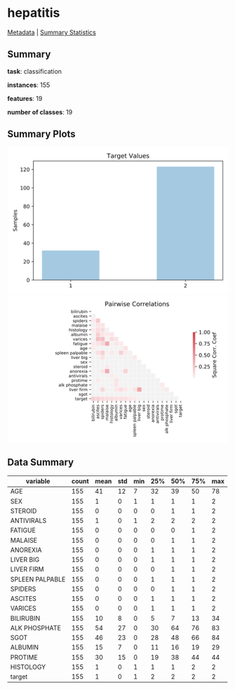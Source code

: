 # hepatitis

[Metadata](metadata.yaml) | [Summary Statistics](summary_stats.csv)

## Summary

**task**: classification

**instances**: 155

**features**: 19

**number of classes**: 19

## Summary Plots

![Labels](label.svg)
![Corr](corr.svg)

## Data Summary

|	variable	|	count	|	mean	|	std	|	min	|	25%	|	50%	|	75%	|	max|
| --- | --- | --- | --- | --- | --- | --- | --- | --- |
|	AGE	|	155	|	41	|	12	|	7	|	32	|	39	|	50	|	78
|	SEX	|	155	|	1	|	0	|	1	|	1	|	1	|	1	|	2
|	STEROID	|	155	|	0	|	0	|	0	|	0	|	1	|	1	|	2
|	ANTIVIRALS	|	155	|	1	|	0	|	1	|	2	|	2	|	2	|	2
|	FATIGUE	|	155	|	0	|	0	|	0	|	0	|	0	|	1	|	2
|	MALAISE	|	155	|	0	|	0	|	0	|	0	|	1	|	1	|	2
|	ANOREXIA	|	155	|	0	|	0	|	0	|	1	|	1	|	1	|	2
|	LIVER BIG	|	155	|	0	|	0	|	0	|	1	|	1	|	1	|	2
|	LIVER FIRM	|	155	|	0	|	0	|	0	|	0	|	1	|	1	|	2
|	SPLEEN PALPABLE	|	155	|	0	|	0	|	0	|	1	|	1	|	1	|	2
|	SPIDERS	|	155	|	0	|	0	|	0	|	0	|	1	|	1	|	2
|	ASCITES	|	155	|	0	|	0	|	0	|	1	|	1	|	1	|	2
|	VARICES	|	155	|	0	|	0	|	0	|	1	|	1	|	1	|	2
|	BILIRUBIN	|	155	|	10	|	8	|	0	|	5	|	7	|	13	|	34
|	ALK PHOSPHATE	|	155	|	54	|	27	|	0	|	30	|	64	|	76	|	83
|	SGOT	|	155	|	46	|	23	|	0	|	28	|	48	|	66	|	84
|	ALBUMIN	|	155	|	15	|	7	|	0	|	11	|	16	|	19	|	29
|	PROTIME	|	155	|	30	|	15	|	0	|	19	|	38	|	44	|	44
|	HISTOLOGY	|	155	|	1	|	0	|	1	|	1	|	1	|	2	|	2
|	target	|	155	|	1	|	0	|	1	|	2	|	2	|	2	|	2
